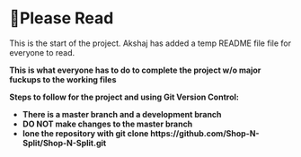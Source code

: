 <h1>👾Please Read</h1>

<p>This is the start of the project. Akshaj has added a temp README file file for everyone to read.</p>

<p><strong>This is what everyone has to do to complete the project w/o major fuckups to the working files<strong></p>
<strong>Steps to follow for the project and using Git Version Control:</strong>
 <ul>
  <li>There is a master branch and a development branch</li>
  <li>DO NOT make changes to the master branch</li>
  <li>lone the repository with git clone https://github.com/Shop-N-Split/Shop-N-Split.git </li>
 </ul>
